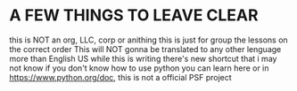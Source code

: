 # A FEW THINGS TO LEAVE CLEAR
this is NOT an org, LLC, corp or anithing this is just for group the lessons on the correct order
This will NOT gonna be translated to any other lenguage more than English US
while this is writing there's new shortcut that i may not know
if you don't know how to use python you can learn here or in https://www.python.org/doc, this is not a official PSF project 
